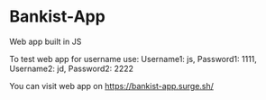 # Bankist-App
Web app built in JS

To test web app for username use:
Username1: js, Password1: 1111,
Username2: jd, Password2: 2222

You can visit web app on https://bankist-app.surge.sh/

